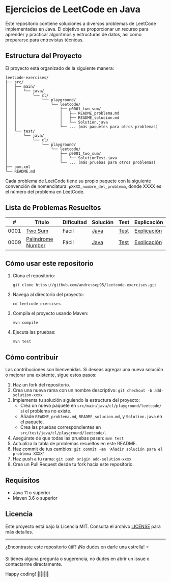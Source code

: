 # Ejercicios de LeetCode en Java

Este repositorio contiene soluciones a diversos problemas de LeetCode implementadas en Java. El objetivo es proporcionar un recurso para aprender y practicar algoritmos y estructuras de datos, así como prepararse para entrevistas técnicas.

## Estructura del Proyecto

El proyecto está organizado de la siguiente manera:

```
leetcode-exercises/
├── src/
│   ├── main/
│   │   └── java/
│   │       └── cl/
│   │           └── playground/
│   │               └── leetcode/
│   │                   ├── p0001_two_sum/
│   │                   │   ├── README_problema.md
│   │                   │   ├── README_solucion.md
│   │                   │   └── Solution.java
│   │                   └── ... (más paquetes para otros problemas)
│   └── test/
│       └── java/
│           └── cl/
│               └── playground/
│                   └── leetcode/
│                       ├── p0001_two_sum/
│                       │   └── SolutionTest.java
│                       └── ... (más pruebas para otros problemas)
├── pom.xml
└── README.md
```

Cada problema de LeetCode tiene su propio paquete con la siguiente convención de nomenclatura:
`pXXXX_nombre_del_problema`, donde XXXX es el número del problema en LeetCode.

## Lista de Problemas Resueltos
| #    | Título | Dificultad | Solución | Test | Explicación |
|------|--------|------------|----------|------|-------------|
| 0001 | [Two Sum](./src/main/java/cl/playground/leetcode/p0001_two_sum/README_problema.md) | Fácil | [Java](./src/main/java/cl/playground/leetcode/p0001_two_sum/Solucion0001.java) | [Test](./src/test/java/cl/playground/leetcode/p0001_two_sum/Solucion0001Test.java) | [Explicación](./src/main/java/cl/playground/leetcode/p0001_two_sum/README_solucion.md) |
| 0009 | [Palindrome Number](./src/main/java/cl/playground/leetcode/p0009_palindrome_number/README_problema.md) | Fácil | [Java](./src/main/java/cl/playground/leetcode/p0009_palindrome_number/Solucion0009.java) | [Test](./src/test/java/cl/playground/leetcode/p0009_palindrome_number/Solucion0009Test.java) | [Explicación](./src/main/java/cl/playground/leetcode/p0009_palindrome_number/README_solucion.md) |

## Cómo usar este repositorio

1. Clona el repositorio:
   ```
   git clone https://github.com/andressep95/leetcode-exercises.git
   ```

2. Navega al directorio del proyecto:
   ```
   cd leetcode-exercises
   ```

3. Compila el proyecto usando Maven:
   ```
   mvn compile
   ```

4. Ejecuta las pruebas:
   ```
   mvn test
   ```

## Cómo contribuir

Las contribuciones son bienvenidas. Si deseas agregar una nueva solución o mejorar una existente, sigue estos pasos:

1. Haz un fork del repositorio.
2. Crea una nueva rama con un nombre descriptivo: `git checkout -b add-solution-xxxx`
3. Implementa tu solución siguiendo la estructura del proyecto:
    - Crea un nuevo paquete en `src/main/java/cl/playground/leetcode/` si el problema no existe.
    - Añade `README_problema.md`, `README_solucion.md`, y `Solution.java` en el paquete.
    - Crea las pruebas correspondientes en `src/test/java/cl/playground/leetcode/`.
4. Asegúrate de que todas las pruebas pasen: `mvn test`
5. Actualiza la tabla de problemas resueltos en este README.
6. Haz commit de tus cambios: `git commit -am 'Añadir solución para el problema XXXX'`
7. Haz push a tu rama: `git push origin add-solution-xxxx`
8. Crea un Pull Request desde tu fork hacia este repositorio.

## Requisitos

- Java 11 o superior
- Maven 3.6 o superior

## Licencia

Este proyecto está bajo la Licencia MIT. Consulta el archivo [LICENSE](LICENSE) para más detalles.

---

¿Encontraste este repositorio útil? ¡No dudes en darle una estrella! ⭐

Si tienes alguna pregunta o sugerencia, no dudes en abrir un issue o contactarme directamente.

Happy coding! 👨‍💻👩‍💻
